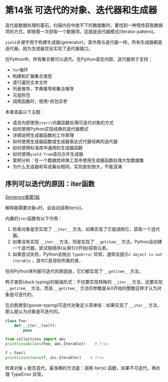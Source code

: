 # 第14张 可迭代的对象、迭代器和生成器

迭代是数据处理的基石。扫描内存中放不下的数据集时，要找到一种惰性获取数据项的方式，即按需一次获取一个数据项。这就是迭代器模式(Iterator pattern)。

`yield`关键字用于构建生成器(generator)，其作用与迭代器一样。所有生成器都是迭代器，因为生成器完全实现了迭代器接口。

在Python中，所有集合都可以迭代。在Python语言内部，迭代器用于支持：

- `for`循环
- 构建和扩展集合类型
- 逐行遍历文本文件
- 列表推导、字典推导和集合推导
- 元组拆包
- 调用函数时，使用`*`拆包实参

本章涵盖以下主题：

- 语言内部使用`iter()`内置函数处理可迭代对象的方式
- 如何使用Python实现经典的迭代器模式
- 详细说明生成器函数的工作原理
- 如何使用生成器函数或生成器表达式代替经典的迭代器
- 如何使用标准库中通用的生成器函数
- 如何使用`yield from`语句合并生成器
- 案例分析：在一个数据库转换工具中使用生成器函数处理大型数据集
- 为什么生成器和写成看似相同，实则差别很大，不能混淆

## 序列可以迭代的原因：iter函数

[Sentence类第1版](02_Sentence_v1_单词序列.py)

解释器需要对象`x`时，会自动调用iter(x)。

内置的`iter`函数有以下作用：

1. 检查对象是否实现了 `__iter__` 方法，如果实现了它就调用它，获取一个迭代器。
2. 如果没有实现 `__iter__` 方法，但是实现了 `__getitem__` 方法，Python会创建一个迭代器，尝试按顺序(从索引0开始)获取元素。
3. 如果尝试失败，Python会抛出 `TypeError` 异常，通常会提示`C object is not iterable` ，其中C是目标所属的类，

任何Python序列都可迭代的原因是，它们都实现了 `__getitem__` 方法。

鸭子类型(duck typing)的极端形式：不仅要实现特殊的 `__iter__` 方法，还要实现 `__getitem__` 方法，而且 `__getitem__` 方法的参数是从0开始的整数这样才认为对象是可迭代的。

在白鹅类型(goose-typing)可迭代对象定义简单些：如果实现了 `__iter__` 方法，那么就认为对象是可迭代的。

```python
class Foo:
    def __iter__(self):
        pass

from collections import abc
print(issubclass(Foo, abc.Iterable))    # True

f = Foo()
print(isinstance(f, abs.Iterable))    # True
```

检查对象 `x` 能否迭代，最准确的方法是：调用 iter(x) 函数，如果不可迭代，再处理 TypeError 异常。
